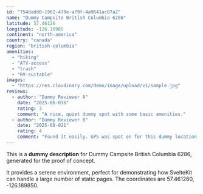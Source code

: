 ```yaml
---
id: "754dadd0-1962-479e-a79f-4a9641ac07a2"
name: "Dummy Campsite British Columbia 6286"
latitude: 57.46126
longitude: -126.18985
continent: "north-america"
country: "canada"
region: "british-columbia"
amenities:
  - "hiking"
  - "ATV-access"
  - "trash"
  - "RV-suitable"
images:
  - "https://res.cloudinary.com/demo/image/upload/v1/sample.jpg"
reviews:
  - author: "Dummy Reviewer A"
    date: "2025-06-016"
    rating: 3
    comment: "A nice, quiet dummy spot with some basic amenities."
  - author: "Dummy Reviewer B"
    date: "2025-08-021"
    rating: 4
    comment: "Found it easily. GPS was spot on for this dummy location."
---
```


This is a **dummy description** for Dummy Campsite British Columbia 6286, generated for the proof of concept.

It provides a serene environment, perfect for demonstrating how SvelteKit can handle a large number of static pages. The coordinates are 57.461260, -126.189850.
